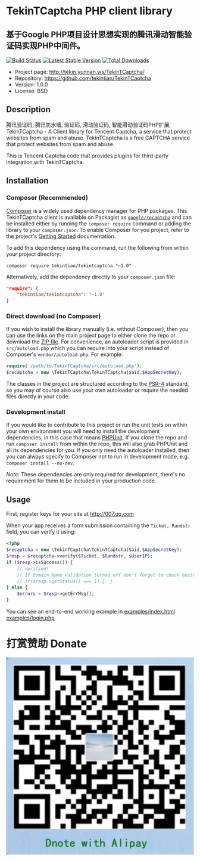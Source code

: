 # TekinTCaptcha PHP client library
## 基于Google PHP项目设计思想实现的腾讯滑动智能验证码实现PHP中间件。
[![Build Status](https://travis-ci.org/tekintian/TekinTCaptcha.svg?branch=master)](https://travis-ci.org/tekintian/TekinTCaptcha)
[![Latest Stable Version](https://poser.pugx.org/tekintian/tekintcaptcha/v/stable.svg)](https://packagist.org/packages/tekintian/tekintcaptcha)
[![Total Downloads](https://poser.pugx.org/tekintian/tekintcaptcha/downloads.svg)](https://packagist.org/packages/tekintian/tekintcaptcha)

* Project page: http://tekin.yunnan.ws/TekinTCaptcha/
* Repository: https://github.com/tekintian/TekinTCaptcha
* Version: 1.0.0
* License: BSD

## Description
腾讯验证码, 腾讯防水墙, 验证码, 滑动验证码, 智能滑动验证码PHP扩展, TekinTCaptcha - A Client library for Tencent Captcha, a service that protect websites from spam and abuse.
TekinTCaptcha is a free CAPTCHA service that protect websites from spam and abuse.

This is Tencent Captcha code that provides plugins for third-party integration with TekinTCaptcha.

## Installation

### Composer (Recommended)

[Composer](https://getcomposer.org/) is a widely used dependency manager for PHP
packages. This TekinTCaptcha client is available on Packagist as
[`google/recaptcha`](https://packagist.org/packages/tekintian/tekintcaptcha) and can be
installed either by running the `composer require` command or adding the library
to your `composer.json`. To enable Composer for you project, refer to the
project's [Getting Started](https://getcomposer.org/doc/00-intro.md)
documentation.

To add this dependency using the command, run the following from within your
project directory:
```
composer require tekintian/tekintcaptcha "~1.0"
```

Alternatively, add the dependency directly to your `composer.json` file:
```json
"require": {
    "tekintian/tekintcaptcha": "~1.0"
}
```

### Direct download (no Composer)

If you wish to install the library manually (i.e. without Composer), then you
can use the links on the main project page to either clone the repo or download
the [ZIP file](https://github.com/tekintian/TekinTCaptcha/archive/master.zip). For
convenience, an autoloader script is provided in `src/autoload.php` which you
can require into your script instead of Composer's `vendor/autoload.php`. For
example:

```php
require('/path/to/TekinTCaptcha/src/autoload.php');
$recaptcha = new \TekinTCaptcha\TekinTCaptcha($aid,$AppSecretKey);
```

The classes in the project are structured according to the
[PSR-4](http://www.php-fig.org/psr/psr-4/) standard, so you may of course also
use your own autoloader or require the needed files directly in your code.

### Development install

If you would like to contribute to this project or run the unit tests on within
your own environment you will need to install the development dependencies, in
this case that means [PHPUnit](https://phpunit.de/). If you clone the repo and
run `composer install` from within the repo, this will also grab PHPUnit and all
its dependencies for you. If you only need the autoloader installed, then you
can always specify to Composer not to run in development mode, e.g. `composer
install --no-dev`.

*Note:* These dependencies are only required for development, there's no
requirement for them to be included in your production code.

## Usage

First, register keys for your site at http://007.qq.com

When your app receives a form submission containing the `Ticket, Randstr`
field, you can verify it using:
```php
<?php
$recaptcha = new \TekinTCaptcha\TekinTCaptcha($aid,$AppSecretKey);
$resp = $recaptcha->verify($Ticket, $Randstr, $UserIP);
if ($resp->isSuccess()) {
    // verified!
    // if Domain Name Validation turned off don't forget to check hostname field
    // if($resp->getStatus() === 1) {  }
} else {
    $errors = $resp->getErrMsg();
}
```

You can see an end-to-end working example in
[examples/index.html](examples/index.html)
[examples/login.php](examples/login.php)


# 打赏赞助 Donate
![Donate with alipay](alipay_donate.jpg "支付宝打赏赞助, Donate with Alipay")